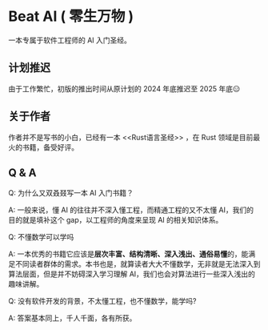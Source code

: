 # Beat AI ( 零生万物 )
一本专属于软件工程师的 AI 入门圣经。

## 计划推迟
由于工作繁忙，初版的推出时间从原计划的 2024 年底推迟至 2025 年底😑

## 关于作者
作者并不是写书的小白，已经有一本 <<Rust语言圣经>> ，在 Rust 领域是目前最火的书籍，备受好评。

## Q & A
Q: 为什么又双叒叕写一本 AI 入门书籍？

A: 一般来说，懂 AI 的往往并不深入懂工程，而精通工程的又不太懂 AI，我们的目的就是填补这个 gap，以工程师的角度来呈现 AI 的相关知识体系。

Q: 不懂数学可以学吗

A: 一本优秀的书籍它应该是**层次丰富、结构清晰、深入浅出、通俗易懂**的，能满足不同读者群体的需求。本书也是，就算读者大大不懂数学，无非就是无法深入到算法层面，但是并不妨碍深入学习理解 AI，我们也会对算法进行一些深入浅出的趣味讲解。

Q: 没有软件开发的背景，不太懂工程，也不懂数学，能学吗?

A: 答案基本同上，千人千面，各有所获。

